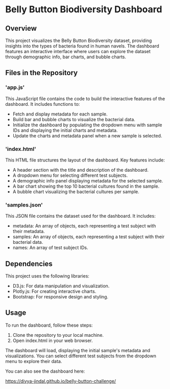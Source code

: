 # Belly Button Biodiversity Dashboard

## Overview
This project visualizes the Belly Button Biodiversity dataset, providing insights into the types of bacteria found in human navels. The dashboard features an interactive interface where users can explore the dataset through demographic info, bar charts, and bubble charts.

## Files in the Repository
### 'app.js'
This JavaScript file contains the code to build the interactive features of the dashboard. It includes functions to:

* Fetch and display metadata for each sample.
* Build bar and bubble charts to visualize the bacterial data.
* Initialize the dashboard by populating the dropdown menu with sample IDs and displaying the initial charts and metadata.
* Update the charts and metadata panel when a new sample is selected.

### 'index.html'
This HTML file structures the layout of the dashboard. Key features include:

* A header section with the title and description of the dashboard.
* A dropdown menu for selecting different test subjects.
* A demographic info panel displaying metadata for the selected sample.
* A bar chart showing the top 10 bacterial cultures found in the sample.
* A bubble chart visualizing the bacterial cultures per sample.

### 'samples.json'
This JSON file contains the dataset used for the dashboard. It includes:

* metadata: An array of objects, each representing a test subject with their metadata.
* samples: An array of objects, each representing a test subject with their bacterial data.
* names: An array of test subject IDs.

## Dependencies
This project uses the following libraries:

* D3.js: For data manipulation and visualization.
* Plotly.js: For creating interactive charts.
* Bootstrap: For responsive design and styling.

## Usage

To run the dashboard, follow these steps:

1. Clone the repository to your local machine.
2. Open index.html in your web browser.

The dashboard will load, displaying the initial sample's metadata and visualizations. You can select different test subjects from the dropdown menu to explore their data.

You can also see the dashboard here:

https://divya-jindal.github.io/belly-button-challenge/
